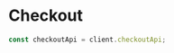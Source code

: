 <!-- Optimized: 2025-10-06 -->
<!-- RPM: 1.6.2.1.1.6.2.1_checkout_20251006 -->
<!-- Session: E2E RPM DNA Application -->
<!-- AOM: RND (Reggie & Dro) -->
<!-- COI: TECHNOLOGY -->
<!-- RPM: HIGH -->
<!-- ACTION: BUILD -->

# Checkout

```ts
const checkoutApi = client.checkoutApi;
```
